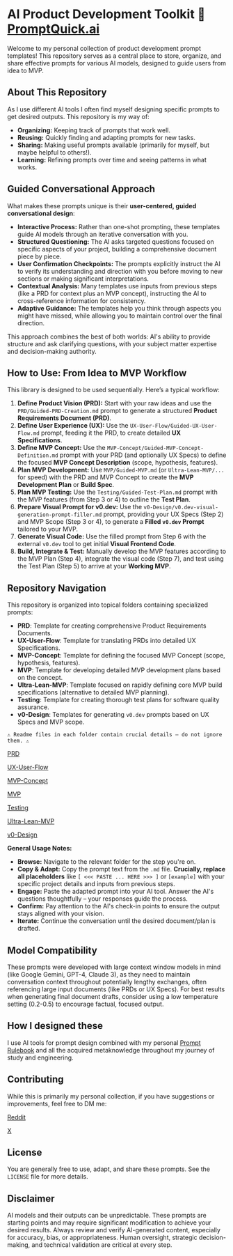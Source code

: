 # AI Product Development Toolkit 🧠 [PromptQuick.ai](https://promptquick.ai)

Welcome to my personal collection of product development prompt templates! This repository serves as a central place to store, organize, and share effective prompts for various AI models, designed to guide users from idea to MVP.

## About This Repository

As I use different AI tools I often find myself designing specific prompts to get desired outputs. This repository is my way of:

*   **Organizing:** Keeping track of prompts that work well.
*   **Reusing:** Quickly finding and adapting prompts for new tasks.
*   **Sharing:** Making useful prompts available (primarily for myself, but maybe helpful to others!).
*   **Learning:** Refining prompts over time and seeing patterns in what works.

## Guided Conversational Approach

What makes these prompts unique is their **user-centered, guided conversational design**:

*   **Interactive Process:** Rather than one-shot prompting, these templates guide AI models through an iterative conversation with you.
*   **Structured Questioning:** The AI asks targeted questions focused on specific aspects of your project, building a comprehensive document piece by piece.
*   **User Confirmation Checkpoints:** The prompts explicitly instruct the AI to verify its understanding and direction with you before moving to new sections or making significant interpretations.
*   **Contextual Analysis:** Many templates use inputs from previous steps (like a PRD for context plus an MVP concept), instructing the AI to cross-reference information for consistency.
*   **Adaptive Guidance:** The templates help you think through aspects you might have missed, while allowing you to maintain control over the final direction.

This approach combines the best of both worlds: AI's ability to provide structure and ask clarifying questions, with your subject matter expertise and decision-making authority.

## How to Use: From Idea to MVP Workflow

This library is designed to be used sequentially. Here’s a typical workflow:

1.  **Define Product Vision (PRD):** Start with your raw ideas and use the `PRD/Guided-PRD-Creation.md` prompt to generate a structured **Product Requirements Document (PRD)**.
2.  **Define User Experience (UX):** Use the `UX-User-Flow/Guided-UX-User-Flow.md` prompt, feeding it the PRD, to create detailed **UX Specifications**.
3.  **Define MVP Concept:** Use the `MVP-Concept/Guided-MVP-Concept-Definition.md` prompt with your PRD (and optionally UX Specs) to define the focused **MVP Concept Description** (scope, hypothesis, features).
4.  **Plan MVP Development:** Use `MVP/Guided-MVP.md` (or `Ultra-Lean-MVP/...` for speed) with the PRD and MVP Concept to create the **MVP Development Plan** or **Build Spec**.
5.  **Plan MVP Testing:** Use the `Testing/Guided-Test-Plan.md` prompt with the MVP features (from Step 3 or 4) to outline the **Test Plan**.
6.  **Prepare Visual Prompt for v0.dev:** Use the `v0-Design/v0.dev-visual-generation-prompt-filler.md` prompt, providing your UX Specs (Step 2) and MVP Scope (Step 3 or 4), to generate a **Filled `v0.dev` Prompt** tailored to your MVP.
7.  **Generate Visual Code:** Use the filled prompt from Step 6 with the external `v0.dev` tool to get initial **Visual Frontend Code**.
8.  **Build, Integrate & Test:** Manually develop the MVP features according to the MVP Plan (Step 4), integrate the visual code (Step 7), and test using the Test Plan (Step 5) to arrive at your **Working MVP**.

## Repository Navigation

This repository is organized into topical folders containing specialized prompts:

*   **PRD**: Template for creating comprehensive Product Requirements Documents.
*   **UX-User-Flow**: Template for translating PRDs into detailed UX Specifications.
*   **MVP-Concept**: Template for defining the focused MVP Concept (scope, hypothesis, features).
*   **MVP**: Template for developing detailed MVP development plans based on the concept.
*   **Ultra-Lean-MVP**: Template focused on rapidly defining core MVP build specifications (alternative to detailed MVP planning).
*   **Testing**: Template for creating thorough test plans for software quality assurance.
*   **v0-Design**: Templates for generating `v0.dev` prompts based on UX Specs and MVP scope.

```
⚠️ Readme files in each folder contain crucial details – do not ignore them. ⚠️
```

[PRD](https://github.com/TechNomadCode/AI-Prompt-Library/blob/main/PRD/README.md)

[UX-User-Flow](https://github.com/TechNomadCode/AI-Prompt-Library/blob/main/UX-User-Flow/README.md)

[MVP-Concept](https://github.com/TechNomadCode/AI-Prompt-Library/blob/main/MVP-Concept/README.md)

[MVP](https://github.com/TechNomadCode/AI-Prompt-Library/blob/main/MVP/README.md)

[Testing](https://github.com/TechNomadCode/AI-Prompt-Library/blob/main/Testing/README.md)

[Ultra-Lean-MVP](https://github.com/TechNomadCode/AI-Prompt-Library/blob/main/Ultra-Lean-MVP/README.md)

[v0-Design](https://github.com/TechNomadCode/AI-Prompt-Library/blob/main/v0-Design/README.md)

**General Usage Notes:**

*   **Browse:** Navigate to the relevant folder for the step you're on.
*   **Copy & Adapt:** Copy the prompt text from the `.md` file. **Crucially, replace all placeholders** like `[ <<< PASTE ... HERE >>> ]` or `[example]` with your specific project details and inputs from previous steps.
*   **Engage:** Paste the adapted prompt into your AI tool. Answer the AI's questions thoughtfully – your responses guide the process.
*   **Confirm:** Pay attention to the AI's check-in points to ensure the output stays aligned with your vision.
*   **Iterate:** Continue the conversation until the desired document/plan is drafted.

## Model Compatibility

These prompts were developed with large context window models in mind (like Google Gemini, GPT-4, Claude 3), as they need to maintain conversation context throughout potentially lengthy exchanges, often referencing large input documents (like PRDs or UX Specs). For best results when generating final document drafts, consider using a low temperature setting (0.2-0.5) to encourage factual, focused output.

## How I designed these

I use AI tools for prompt design combined with my personal [Prompt Rulebook](https://promptquick.ai) and all the acquired metaknowledge throughout my journey of study and engineering.

## Contributing

While this is primarily my personal collection, if you have suggestions or improvements, feel free to DM me:

[Reddit](https://www.reddit.com/user/Puzzled-Ad-6854)

[X](https://x.com/tech_n0mad)

## License

You are generally free to use, adapt, and share these prompts. See the `LICENSE` file for more details.

## Disclaimer

AI models and their outputs can be unpredictable. These prompts are starting points and may require significant modification to achieve your desired results. Always review and verify AI-generated content, especially for accuracy, bias, or appropriateness. Human oversight, strategic decision-making, and technical validation are critical at every step.
